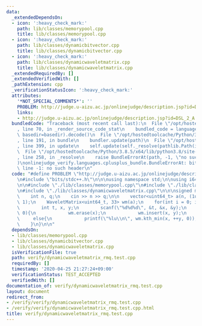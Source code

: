 ```yaml
---
data:
  _extendedDependsOn:
  - icon: ':heavy_check_mark:'
    path: lib/classes/memorypool.cpp
    title: lib/classes/memorypool.cpp
  - icon: ':heavy_check_mark:'
    path: lib/classes/dynamicbitvector.cpp
    title: lib/classes/dynamicbitvector.cpp
  - icon: ':heavy_check_mark:'
    path: lib/classes/dynamicwaveletmatrix.cpp
    title: lib/classes/dynamicwaveletmatrix.cpp
  _extendedRequiredBy: []
  _extendedVerifiedWith: []
  _pathExtension: cpp
  _verificationStatusIcon: ':heavy_check_mark:'
  attributes:
    '*NOT_SPECIAL_COMMENTS*': ''
    PROBLEM: http://judge.u-aizu.ac.jp/onlinejudge/description.jsp?id=DSL_2_A
    links:
    - http://judge.u-aizu.ac.jp/onlinejudge/description.jsp?id=DSL_2_A
  bundledCode: "Traceback (most recent call last):\n  File \"/opt/hostedtoolcache/Python/3.8.5/x64/lib/python3.8/site-packages/onlinejudge_verify/documentation/build.py\"\
    , line 70, in _render_source_code_stat\n    bundled_code = language.bundle(stat.path,\
    \ basedir=basedir).decode()\n  File \"/opt/hostedtoolcache/Python/3.8.5/x64/lib/python3.8/site-packages/onlinejudge_verify/languages/cplusplus.py\"\
    , line 191, in bundle\n    bundler.update(path)\n  File \"/opt/hostedtoolcache/Python/3.8.5/x64/lib/python3.8/site-packages/onlinejudge_verify/languages/cplusplus_bundle.py\"\
    , line 399, in update\n    self.update(self._resolve(pathlib.Path(included), included_from=path))\n\
    \  File \"/opt/hostedtoolcache/Python/3.8.5/x64/lib/python3.8/site-packages/onlinejudge_verify/languages/cplusplus_bundle.py\"\
    , line 258, in _resolve\n    raise BundleErrorAt(path, -1, \"no such header\"\
    )\nonlinejudge_verify.languages.cplusplus_bundle.BundleErrorAt: bits/stdc++.h:\
    \ line -1: no such header\n"
  code: "#define PROBLEM \"http://judge.u-aizu.ac.jp/onlinejudge/description.jsp?id=DSL_2_A\"\
    \n#include \"bits/stdc++.h\"\n\n\nusing namespace std;\n\nusing i64 = long long;\n\
    \n\n#include \"./lib/classes/memorypool.cpp\"\n#include \"./lib/classes/dynamicbitvector.cpp\"\
    \n#include \"./lib/classes/dynamicwaveletmatrix.cpp\"\n\n\nsigned main(){\n\n\
    \    int n, q;\n    cin >> n >> q;\n\n    vector<uint64_t> a(n, (1uLL << 31) -\
    \ 1);\n    WaveletMatrix<uint64_t, 33> wm(a);\n    for(int i = 0; i < q; ++i){\n\
    \        int t, x, y;\n        scanf(\"%d%d%d\", &t, &x, &y);\n        if(t ==\
    \ 0){\n            wm.erase(x);\n            wm.insert(x, y);\n        }\n   \
    \     else{\n            printf(\"%lu\\n\", wm.kth_min(x, ++y, 0));\n        }\n\
    \    }\n}\n\n"
  dependsOn:
  - lib/classes/memorypool.cpp
  - lib/classes/dynamicbitvector.cpp
  - lib/classes/dynamicwaveletmatrix.cpp
  isVerificationFile: true
  path: verify/dynamicwaveletmatrix_rmq.test.cpp
  requiredBy: []
  timestamp: '2020-04-25 21:27:24+09:00'
  verificationStatus: TEST_ACCEPTED
  verifiedWith: []
documentation_of: verify/dynamicwaveletmatrix_rmq.test.cpp
layout: document
redirect_from:
- /verify/verify/dynamicwaveletmatrix_rmq.test.cpp
- /verify/verify/dynamicwaveletmatrix_rmq.test.cpp.html
title: verify/dynamicwaveletmatrix_rmq.test.cpp
---
```

